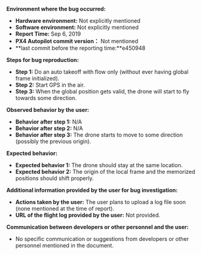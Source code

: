 **Environment where the bug occurred:**

- **Hardware environment:** Not explicitly mentioned
- **Software environment:** Not explicitly mentioned
- **Report Time:** Sep 6, 2019
- **PX4 Autopilot commit version：** Not mentioned
- **last commit before the reporting time:**e450948

**Steps for bug reproduction:**

- **Step 1:** Do an auto takeoff with flow only (without ever having global frame initialized).
- **Step 2:** Start GPS in the air.
- **Step 3:** When the global position gets valid, the drone will start to fly towards some direction.

**Observed behavior by the user:**

- **Behavior after step 1:** N/A
- **Behavior after step 2:** N/A
- **Behavior after step 3:** The drone starts to move to some direction (possibly the previous origin).

**Expected behavior:**

- **Expected behavior 1:** The drone should stay at the same location.
- **Expected behavior 2:** The origin of the local frame and the memorized positions should shift properly.

**Additional information provided by the user for bug investigation:**

- **Actions taken by the user:** The user plans to upload a log file soon (none mentioned at the time of report).
- **URL of the flight log provided by the user:** Not provided.

**Communication between developers or other personnel and the user:**

- No specific communication or suggestions from developers or other personnel mentioned in the document.

